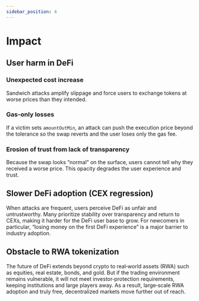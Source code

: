 ```yaml
---
sidebar_position: 4
---
```


# Impact

## User harm in DeFi

### Unexpected cost increase
Sandwich attacks amplify slippage and force users to exchange tokens at worse prices than they intended.

### Gas-only losses
If a victim sets `amountOutMin`, an attack can push the execution price beyond the tolerance so the swap reverts and the user loses only the gas fee.

### Erosion of trust from lack of transparency
Because the swap looks “normal” on the surface, users cannot tell why they received a worse price. This opacity degrades the user experience and trust.

## Slower DeFi adoption (CEX regression)
When attacks are frequent, users perceive DeFi as unfair and untrustworthy. Many prioritize stability over transparency and return to CEXs, making it harder for the DeFi user base to grow. For newcomers in particular, “losing money on the first DeFi experience” is a major barrier to industry adoption.

## Obstacle to RWA tokenization
The future of DeFi extends beyond crypto to real‑world assets (RWA) such as equities, real estate, bonds, and gold. But if the trading environment remains vulnerable, it will not meet investor‑protection requirements, keeping institutions and large players away. As a result, large‑scale RWA adoption and truly free, decentralized markets move further out of reach.
